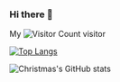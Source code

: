 ### Hi there 👋

My ![Visitor Count](https://profile-counter.glitch.me/kyriewxcode/count.svg) visitor

[![Top Langs](https://github-readme-stats.vercel.app/api/top-langs/?username=kyriewxcode&layout=compact)](https://github.com/Christmas/github-readme-stats)

![Christmas's GitHub stats](https://github-readme-stats.vercel.app/api?username=kyriewxcode&show_icons=true&theme=tokyonight)

<!--
**kyriewxcode/kyriewxcode** is a ✨ _special_ ✨ repository because its `README.md` (this file) appears on your GitHub profile.
Here are some ideas to get you started:

- 🔭 I’m currently working on ...
- 🌱 I’m currently learning ...
- 👯 I’m looking to collaborate on ...
- 🤔 I’m looking for help with ...
- 💬 Ask me about ...
- 📫 How to reach me: ...
- 😄 Pronouns: ...
- ⚡ Fun fact: ...
-->
